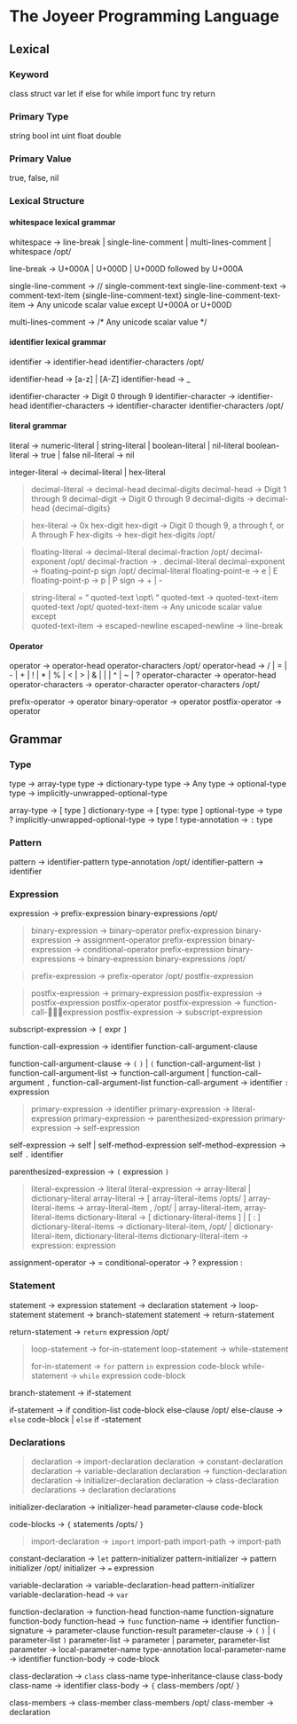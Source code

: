 # The Joyeer Programming Language


## Lexical

### Keyword
class
struct
var
let
if
else
for
while
import
func
try
return

### Primary Type
string
bool
int
uint
float
double

### Primary Value
true, false, nil

### Lexical Structure

#### whitespace lexical grammar
whitespace -> line-break | single-line-comment | multi-lines-comment | whitespace /opt/

line-break -> U+000A | U+000D | U+000D followed by U+000A

single-line-comment -> // single-comment-text
single-line-comment-text -> comment-text-item {single-line-comment-text}
single-line-comment-text-item -> Any unicode scalar value except U+000A or U+000D

multi-lines-comment -> /*   Any unicode scalar value */

#### identifier lexical grammar

identifier -> identifier-head identifier-characters /opt/

identifier-head -> [a-z] | [A-Z]
identifier-head -> _

identifier-character -> Digit 0 through 9
identifier-character -> identifier-head
identifier-characters -> identifier-character identifier-characters /opt/

#### literal grammar
literal -> numeric-literal | string-literal | boolean-literal | nil-literal
boolean-literal -> true | false
nil-literal -> nil

integer-literal -> decimal-literal | hex-literal

> decimal-literal ->  decimal-head decimal-digits
> decimal-head -> Digit 1 through 9
> decimal-digit -> Digit 0 through 9
> decimal-digits -> decimal-head {decimal-digits}

> hex-literal -> 0x hex-digit
> hex-digit -> Digit 0 though 9, a through f, or A through F
> hex-digits  -> hex-digit hex-digits /opt/

> floating-literal -> decimal-literal decimal-fraction /opt/ decimal-exponent /opt/
> decimal-fraction -> . decimal-literal
> decimal-exponent -> floating-point-p sign /opt/ decimal-literal
> floating-point-e -> e | E
> floating-point-p -> p | P
> sign -> + | -

> string-literal = “  quoted-text \opt\ “
> quoted-text -> quoted-text-item quoted-text /opt/
> quoted-text-item -> Any unicode scalar value except \
> quoted-text-item -> escaped-newline
> escaped-newline -> line-break

#### Operator
operator -> operator-head operator-characters /opt/
operator-head -> / | = | - | + | ! | * | % |  < | > | & | | | ^ | ~ | ?
operator-character -> operator-head
operator-characters -> operator-character operator-characters /opt/

prefix-operator -> operator
binary-operator -> operator
postfix-operator -> operator

## Grammar
### Type
type -> array-type
type -> dictionary-type
type -> Any
type -> optional-type
type -> implicitly-unwrapped-optional-type

array-type -> [ type  ]
dictionary-type -> [ type: type ]
optional-type -> type ?
implicitly-unwrapped-optional-type -> type !
type-annotation -> `:` type

### Pattern
pattern -> identifier-pattern type-annotation /opt/
identifier-pattern -> identifier

### Expression
expression -> prefix-expression  binary-expressions /opt/

> binary-expression -> binary-operator prefix-expression
> binary-expression -> assignment-operator prefix-expression
> binary-expression -> conditional-operator  prefix-expression
> binary-expressions -> binary-expression binary-expressions /opt/

> prefix-expression -> prefix-operator /opt/ postfix-expression

> postfix-expression -> primary-expression
> postfix-expression -> postfix-expression postfix-operator
> postfix-expression -> function-call-expression
> postfix-expression -> subscript-expression

subscript-expression -> `[` expr `]`

function-call-expression -> identifier function-call-argument-clause

function-call-argument-clause -> `(` `)` | `(` function-call-argument-list `)`
function-call-argument-list -> function-call-argument | function-call-argument `,` function-call-argument-list
function-call-argument -> identifier `:` expression

> primary-expression -> identifier
> primary-expression -> literal-expression
> primary-expression -> parenthesized-expression
> primary-expression -> self-expression

self-expression -> self | self-method-expression
self-method-expression -> self `.` identifier

parenthesized-expression -> `(` expression `)`

> literal-expression -> literal
> literal-expression -> array-literal | dictionary-literal
> array-literal -> [ array-literal-items /opts/ ]
> array-literal-items -> array-literal-item , /opt/ |  array-literal-item, array-literal-items
> dictionary-literal -> [ dictionary-literal-items ]  | [ : ]
> dictionary-literal-items -> dictionary-literal-item, /opt/ | dictionary-literal-item, dictionary-literal-items
> dictionary-literal-item -> expression: expression

assignment-operator -> =
conditional-operator -> ? expression :

### Statement

statement -> expression
statement -> declaration
statement -> loop-statement
statement -> branch-statement
statement -> return-statement

return-statement -> `return`  expression /opt/

> loop-statement -> for-in-statement
> loop-statement -> while-statement
>
> for-in-statement -> `for` pattern `in` expression code-block
> while-statement -> `while` expression code-block

branch-statement  -> if-statement

if-statement -> if condition-list code-block else-clause /opt/
else-clause -> `else` code-block | `else` if -statement


### Declarations
> declaration -> import-declaration
> declaration -> constant-declaration
> declaration -> variable-declaration
> declaration -> function-declaration
> declaration -> initializer-declaration
> declaration -> class-declaration
> declarations -> declaration declarations

initializer-declaration -> initializer-head parameter-clause code-block

code-blocks -> `{` statements /opts/  `}`

> import-declaration -> `import` import-path
> import-path -> import-path

constant-declaration -> `let` pattern-initializer
pattern-initializer -> pattern initializer /opt/
initializer -> `=` expression

variable-declaration -> variable-declaration-head pattern-initializer
variable-declaration-head -> `var`

function-declaration -> function-head function-name function-signature function-body
function-head -> `func`
function-name -> identifier
function-signature -> parameter-clause function-result
parameter-clause -> `(`  `)` | `(` parameter-list `)`
parameter-list -> parameter | parameter, parameter-list
parameter -> local-parameter-name type-annotation
local-parameter-name -> identifier
function-body -> code-block

class-declaration -> `class` class-name type-inheritance-clause class-body
class-name -> identifier
class-body -> `{` class-members /opt/ `}`

class-members -> class-member class-members /opt/
class-member -> declaration

###